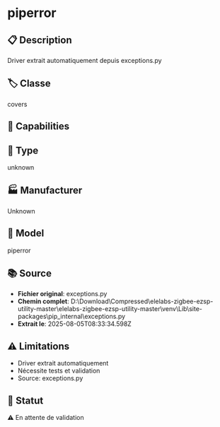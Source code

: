 # piperror

## 📋 Description
Driver extrait automatiquement depuis exceptions.py

## 🏷️ Classe
covers

## 🔧 Capabilities


## 📡 Type
unknown

## 🏭 Manufacturer
Unknown

## 📱 Model
piperror

## 📚 Source
- **Fichier original**: exceptions.py
- **Chemin complet**: D:\Download\Compressed\elelabs-zigbee-ezsp-utility-master\elelabs-zigbee-ezsp-utility-master\venv\Lib\site-packages\pip\_internal\exceptions.py
- **Extrait le**: 2025-08-05T08:33:34.598Z

## ⚠️ Limitations
- Driver extrait automatiquement
- Nécessite tests et validation
- Source: exceptions.py

## 🚀 Statut
⚠️ En attente de validation
